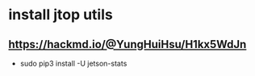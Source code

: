 # install jtop utils
## https://hackmd.io/@YungHuiHsu/H1kx5WdJn
 - sudo pip3 install -U jetson-stats

